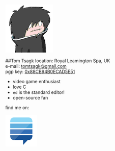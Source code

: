 <img id="icon" src="images/icon_tomtsagk.png"/>

##Tom Tsagk
location: Royal Leamington Spa, UK<br>
e-mail: tomtsagk@gmail.com<br>
pgp key: <a href="https://keyserver.pgp.com/vkd/DownloadKey.event?keyid=0x88CB94B0ECAD5E51">0x88CB94B0ECAD5E51</a><br>

* video game enthusiast
* love C
* `ed` is the standard editor!
* open-source fan

find me on:

<a href="https://stackexchange.com/users/3568134" target="_blank">
<img src="images/icon_stack-exchange.png" width="100">
</a>
